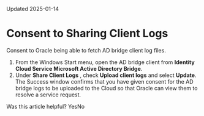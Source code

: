 Updated 2025-01-14
# Consent to Sharing Client Logs
Consent to Oracle being able to fetch AD bridge client log files.
  1. From the Windows Start menu, open the AD bridge client from **Identity Cloud Service Microsoft Active Directory Bridge**.
  2. Under **Share Client Logs** , check **Upload client logs** and select **Update**.
The Success window confirms that you have given consent for the AD bridge logs to be uploaded to the Cloud so that Oracle can view them to resolve a service request.


Was this article helpful?
YesNo

